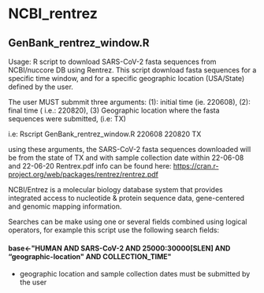# NCBI_rentrez


##  GenBank_rentrez_window.R
Usage: R script to download SARS-CoV-2 fasta sequences from NCBI/nuccore DB using Rentrez. 
This script download fasta sequences for a specific time window, and for  a specific geographic location (USA/State) defined by the user. 

The user MUST submmit three arguments: (1): initial time (ie. 220608), (2): final time ( i.e.: 220820), (3) Geographic location where the fasta sequences were submitted, (i.e: TX)


i.e: Rscript GenBank_rentrez_window.R  220608  220820  TX

using these arguments, the SARS-CoV-2 fasta sequences downloaded will be from the state of TX and with sample collection date within 22-06-08 and 22-06-20
Rentrex.pdf info can be found here: https://cran.r-project.org/web/packages/rentrez/rentrez.pdf

NCBI/Entrez is a molecular biology database system that provides integrated access to nucleotide & protein sequence data, gene-centered and genomic mapping information.

Searches can be make using one or several fields combined using logical operators, for example this script use the following search fields:
#### base<-"HUMAN AND SARS-CoV-2 AND 25000:30000[SLEN] AND “geographic-location" AND COLLECTION_TIME"
- geographic location and sample collection dates must be submitted by the user



